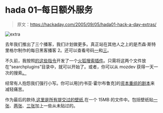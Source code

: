 # hada 01–每日额外服务

> 原文：<https://hackaday.com/2005/09/05/hada01-hack-a-day-extras/>

![extra](img/abf78be2633a10f73cc16f70bc395883.png)

去年我们推出了三个播客，我们计划做更多。真正站在其他人之上的是杰森·斯特里格尔制作的每日黑客播客 2。还可以查看号码[一](http://media.weblogsinc.com/common/videos/podcasts/hackaday/hackaday_pod01.mp3)和[三](http://media.weblogsinc.com/common/videos/podcasts/hackaday/podcast_03.mp3)。

不久前，我按照[的这些指令](http://hacks.oreilly.com/pub/h/3033)开发了一个[火狐搜索插件](http://media.weblogsinc.com/common/videos/barb/hackaday/hackaday.zip)。只需将这两个文件放在“searchplugins”目录中，就可以开始了。或者，你可以从 mozdev 获得一天一次的搜索[。](http://mycroft.mozdev.org/download.html?name=hackaday&submitform=Find+search+plugins)

经常有人抱怨我们强行小写。你可以用[约书亚·霍尔布鲁克]的[资本重组的剧本](http://www.hackaday.com/entry/1234000707043344/#c243945)来减轻痛苦。

作为最后的款待,[这里是所有提交过的壁纸,](http://www.hackaday.com/common/videos/hackaday/HADWallpaper.zip)在一个 15MB 的文件中。包括壁纸贴[一张](http://www.hackaday.com/entry/1234000540046234/)、[两张](http://www.hackaday.com/entry/1234000960047832/)、[三张](http://www.hackaday.com/entry/1234000960049742/)加上一些从未贴过的。
